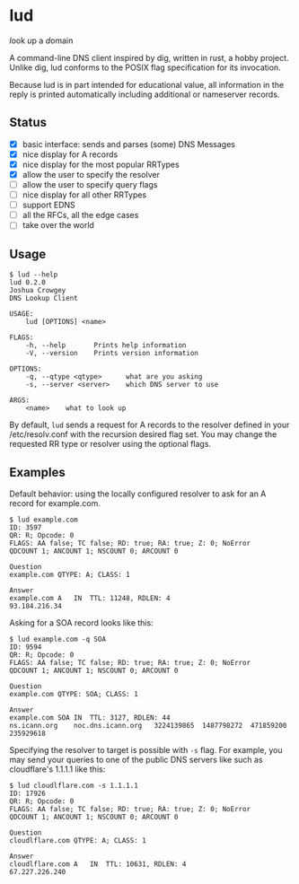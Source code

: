 lud
===

*l*ook *u*p a *d*omain

A command-line DNS client inspired by dig, written in rust, a hobby project.
Unlike dig, lud conforms to the POSIX flag specification for its invocation.

Because lud is in part intended for educational value, all information in the reply is printed automatically including additional or nameserver records.

Status
--

  - [x] basic interface: sends and parses (some) DNS Messages
  - [x] nice display for A records
  - [x] nice display for the most popular RRTypes
  - [x] allow the user to specify the resolver
  - [ ] allow the user to specify query flags
  - [ ] nice display for all other RRTypes
  - [ ] support EDNS
  - [ ] all the RFCs, all the edge cases
  - [ ] take over the world

Usage
--

```console
$ lud --help
lud 0.2.0
Joshua Crowgey
DNS Lookup Client

USAGE:
    lud [OPTIONS] <name>

FLAGS:
    -h, --help       Prints help information
    -V, --version    Prints version information

OPTIONS:
    -q, --qtype <qtype>      what are you asking
    -s, --server <server>    which DNS server to use

ARGS:
    <name>    what to look up
```

By default, `lud` sends a request for A records to the
resolver defined in your /etc/resolv.conf with the recursion
desired flag set.  You may change the requested RR type or
resolver using the optional flags.

Examples
--

Default behavior: using the locally configured resolver to
ask for an A record for example.com.

```console
$ lud example.com
ID: 3597
QR: R; Opcode: 0
FLAGS: AA false; TC false; RD: true; RA: true; Z: 0; NoError
QDCOUNT 1; ANCOUNT 1; NSCOUNT 0; ARCOUNT 0

Question
example.com	QTYPE: A; CLASS: 1

Answer
example.com	A	IN	TTL: 11248, RDLEN: 4
93.184.216.34
```

Asking for a SOA record looks like this:

```console
$ lud example.com -q SOA
ID: 9594
QR: R; Opcode: 0
FLAGS: AA false; TC false; RD: true; RA: true; Z: 0; NoError
QDCOUNT 1; ANCOUNT 1; NSCOUNT 0; ARCOUNT 0

Question
example.com	QTYPE: SOA; CLASS: 1

Answer
example.com	SOA	IN	TTL: 3127, RDLEN: 44
ns.icann.org	noc.dns.icann.org	3224139865	1487798272	471859200	235929618
```

Specifying the resolver to target is possible with `-s` flag.  For example, you may send your queries to one of the public DNS servers like such as cloudflare's 1.1.1.1 like this:

```console
$ lud cloudlflare.com -s 1.1.1.1
ID: 17926
QR: R; Opcode: 0
FLAGS: AA false; TC false; RD: true; RA: true; Z: 0; NoError
QDCOUNT 1; ANCOUNT 1; NSCOUNT 0; ARCOUNT 0

Question
cloudlflare.com	QTYPE: A; CLASS: 1

Answer
cloudlflare.com	A	IN	TTL: 10631, RDLEN: 4
67.227.226.240
```
